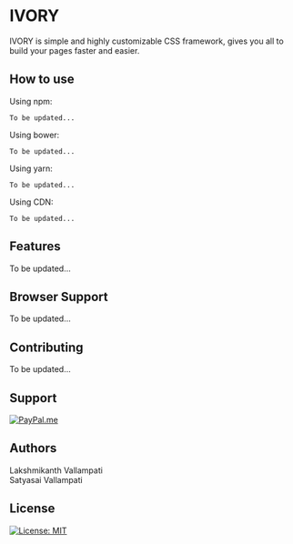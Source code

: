 # IVORY

IVORY is simple and highly customizable CSS framework, gives you all to build your pages faster and easier.

## How to use

Using npm:

```shell
To be updated...
```

Using bower:

```shell
To be updated...
```

Using yarn:

```shell
To be updated...
```

Using CDN:

```shell
To be updated...
```

## Features

To be updated...

## Browser Support

To be updated...

## Contributing

To be updated...


## Support

[![PayPal.me](https://img.shields.io/badge/paypal-donate-119fde.svg)](https://www.paypal.me/LakshmikanthV)


## Authors

Lakshmikanth Vallampati<br/>
Satyasai Vallampati

## License

[![License: MIT](https://img.shields.io/badge/License-MIT-blue.svg)](https://opensource.org/licenses/MIT)

